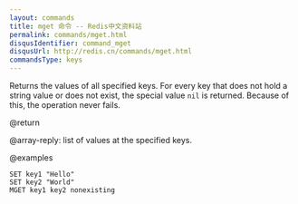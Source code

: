 ```yaml
---
layout: commands
title: mget 命令 -- Redis中文资料站
permalink: commands/mget.html
disqusIdentifier: command_mget
disqusUrl: http://redis.cn/commands/mget.html
commandsType: keys
---
```


Returns the values of all specified keys.
For every key that does not hold a string value or does not exist, the special
value `nil` is returned.
Because of this, the operation never fails.

@return

@array-reply: list of values at the specified keys.

@examples

```cli
SET key1 "Hello"
SET key2 "World"
MGET key1 key2 nonexisting
```
